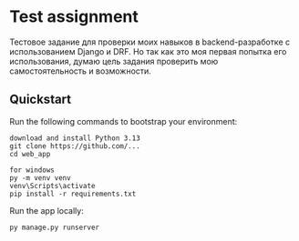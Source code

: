 # Test assignment

Тестовое задание для проверки моих навыков в backend-разработке с использованием Django и DRF.
Но так как это моя первая попытка его использования, думаю цель задания проверить мою самостоятельность и возможности.

## Quickstart

Run the following commands to bootstrap your environment:
    
    download and install Python 3.13
    git clone https://github.com/...
    cd web_app
    
    for windows
    py -m venv venv
    venv\Scripts\activate
    pip install -r requirements.txt
    
Run the app locally:

    py manage.py runserver